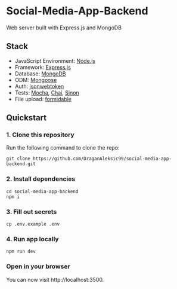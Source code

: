 # Social-Media-App-Backend

Web server built with Express.js and MongoDB

## Stack

- JavaScript Environment: [Node.js](https://nodejs.org/en)
- Framework: [Express.js](https://expressjs.com/)
- Database: [MongoDB](https://www.mongodb.com/)
- ODM: [Mongoose](https://mongoosejs.com/)
- Auth: [jsonwebtoken](https://www.npmjs.com/package/jsonwebtoken)
- Tests: [Mocha](https://mochajs.org/), [Chai](https://www.chaijs.com/), [Sinon](https://sinonjs.org/)
- File upload: [formidable](https://www.npmjs.com/package/formidable)

## Quickstart

### 1. Clone this repository

Run the following command to clone the repo:

```
git clone https://github.com/DraganAleksic99/social-media-app-backend.git
```

### 2. Install dependencies

```
cd social-media-app-backend
npm i
```

### 3. Fill out secrets

```
cp .env.example .env
```

### 4. Run app locally

```
npm run dev
```

### Open in your browser

You can now visit http://localhost:3500.

